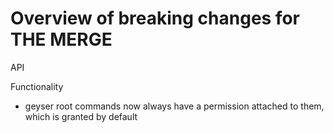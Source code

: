 # Overview of breaking changes for THE MERGE

API

Functionality
- geyser root commands now always have a permission attached to them, which is granted by default

